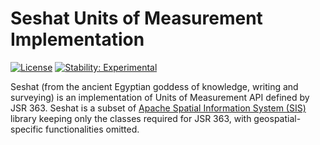 # Seshat Units of Measurement Implementation

[![License](https://img.shields.io/badge/license-Apache2-red.svg)](http://opensource.org/licenses/apache-2.0)
[![Stability: Experimental](https://masterminds.github.io/stability/experimental.svg)](https://masterminds.github.io/stability/experimental.html)

Seshat (from the ancient Egyptian goddess of knowledge, writing and surveying)
is an implementation of Units of Measurement API defined by JSR 363. Seshat is
a subset of [Apache Spatial Information System (SIS)](http://sis.apache.org/)
library keeping only the classes required for JSR 363, with geospatial-specific
functionalities omitted.
